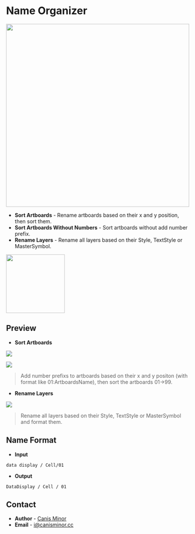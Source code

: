 # Name Organizer

<img src="https://o4j4l4n7h.qnssl.com/2017-08-03-cover.png" width="500">

- **Sort Artboards** - Rename artboards based on their x and y position, then sort them.
- **Sort Artboards Without Numbers** - Sort artboards without add number prefix.
- **Rename Layers** - Rename all layers based on their Style, TextStyle or MasterSymbol.

<a href="http://bit.ly/SketchRunnerWebsite">
  <img src="http://sketchrunner.com/img/badge_white.png" width="160">
</a>

## Preview

- **Sort Artboards**

![](https://o4j4l4n7h.qnssl.com/2017-08-03-a_1.png)

![](https://o4j4l4n7h.qnssl.com/2017-08-03-a_2.png)

> Add number prefixs to artboards based on their x and y positon (with format like 01:ArtboardsName),
> then sort the artboards 01->99.

- **Rename Layers**

![](https://o4j4l4n7h.qnssl.com/2017-08-03-a_3.png)

> Rename all layers based on their Style, TextStyle or MasterSymbol and format them.

## Name Format

- **Input**
```
data display / Cell/01
```
- **Output**
```
DataDisplay / Cell / 01
```

## Contact
- **Author** - [Canis Minor](https://github.com/canisminor1990)
- **Email** - <i@canisminor.cc>

